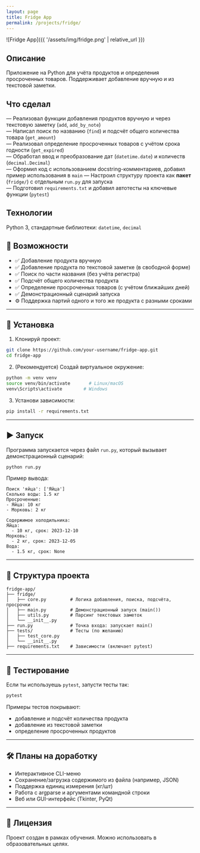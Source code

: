 ```yaml
---
layout: page
title: Fridge App
permalink: /projects/fridge/
---
```


![Fridge App]({{ '/assets/img/fridge.png' | relative_url }})

## Описание

Приложение на Python для учёта продуктов и определения просроченных товаров. Поддерживает добавление вручную и из текстовой заметки.

## Что сделал

— Реализовал функции добавления продуктов вручную и через текстовую заметку (`add`, `add_by_note`)  
— Написал поиск по названию (`find`) и подсчёт общего количества товара (`get_amount`)  
— Реализовал определение просроченных товаров с учётом срока годности (`get_expired`)  
— Обработал ввод и преобразование дат (`datetime.date`) и количеств (`decimal.Decimal`)  
— Оформил код с использованием docstring-комментариев, добавил пример использования в `main`
— Настроил структуру проекта как **пакет** (`fridge/`) с отдельным `run.py` для запуска  
— Подготовил `requirements.txt` и добавил автотесты на ключевые функции (`pytest`)

## Технологии

Python 3, стандартные библиотеки: `datetime`, `decimal`

## 🔧 Возможности

- ✅ Добавление продукта вручную
- ✅ Добавление продукта по текстовой заметке (в свободной форме)
- ✅ Поиск по части названия (без учёта регистра)
- ✅ Подсчёт общего количества продукта
- ✅ Определение просроченных товаров (с учётом ближайших дней)
- ✅ Демонстрационный сценарий запуска
- ⚙️ Поддержка партий одного и того же продукта с разными сроками

---

## 🚀 Установка

1. Клонируй проект:

```bash
git clone https://github.com/your-username/fridge-app.git
cd fridge-app
```

2. (Рекомендуется) Создай виртуальное окружение:

```bash
python -m venv venv
source venv/bin/activate       # Linux/macOS
venv\Scripts\activate        # Windows
```

3. Установи зависимости:

```bash
pip install -r requirements.txt
```

---

## ▶️ Запуск

Программа запускается через файл `run.py`, который вызывает демонстрационный сценарий:

```bash
python run.py
```

Пример вывода:

```
Поиск 'яйца': ['Яйца']
Сколько воды: 1.5 кг
Просроченные:
- Яйца: 10 кг
- Морковь: 2 кг

Содержимое холодильника:
Яйца:
  - 10 кг, срок: 2023-12-10
Морковь:
  - 2 кг, срок: 2023-12-05
Вода:
  - 1.5 кг, срок: None
```

---

## 📁 Структура проекта

```
fridge-app/
├── fridge/
│   ├── core.py         # Логика добавления, поиска, подсчёта, просрочки
│   ├── main.py         # Демонстрационный запуск (main())
│   ├── utils.py        # Парсинг текстовых заметок
│   └── __init__.py
├── run.py              # Точка входа: запускает main()
├── tests/              # Тесты (по желанию)
│   ├── test_core.py
│   └── __init__.py
├── requirements.txt    # Зависимости (включает pytest)
```

---

## 🧪 Тестирование

Если ты используешь `pytest`, запусти тесты так:

```bash
pytest
```

Примеры тестов покрывают:
- добавление и подсчёт количества продукта
- добавление из текстовой заметки
- определение просроченных продуктов

---

## 🛠 Планы на доработку

- Интерактивное CLI-меню
- Сохранение/загрузка содержимого из файла (например, JSON)
- Поддержка единиц измерения (кг/шт)
- Работа с argparse и аргументами командной строки
- Веб или GUI-интерфейс (Tkinter, PyQt)

---

## 📜 Лицензия

Проект создан в рамках обучения. Можно использовать в образовательных целях.
